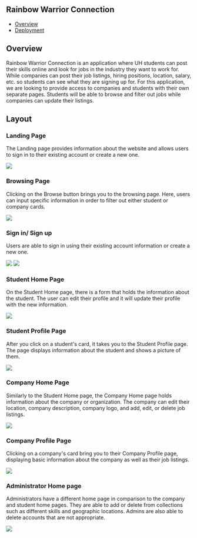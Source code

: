 ## Rainbow Warrior Connection

* [Overview](#Overview)
* [Deployment](#Layout)


## Overview

Rainbow Warrior Connection is an application where UH students can post their skills online and look for jobs in the industry they want to work for. 
While companies can post their job listings, hiring positions, location, salary, etc. so students can see what they are signing up for. For this application,
we are looking to provide access to companies and students with their own separate pages. Students will be able to browse and filter out jobs while companies can
update their listings. 

## Layout

### Landing Page

The Landing page provides information about the website and allows users to sign in to their existing account or create a new one.

<img src="images/landing-page.png">

### Browsing Page

Clicking on the Browse button brings you to the browsing page. Here, users can input specific information in order to filter out either student or company cards.

<img src="images/browse-students.png">

### Sign in/ Sign up

Users are able to sign in using their existing account information or create a new one.

<img src="images/signin-page.png">
<img src="images/signup-page.png">

### Student Home Page

On the Student Home page, there is a form that holds the information about the student. The user can edit their profile and it will update their profile with the new information.

<img src="images/student-home.png">

### Student Profile Page

After you click on a student's card, it takes you to the Student Profile page. The page displays information about the student and shows a picture of them.

<img src="images/student-profile.png">

### Company Home Page

Similarly to the Student Home page, the Company Home page holds information about the company or organization. The company can edit their location, company description, company logo, and add, edit, or delete job listings.

<img src="images/companyprofile.png">

### Company Profile Page

Clicking on a company's card bring you to their Company Profile page, displaying basic information about the company as well as their job listings.

<img src="images/company-home.png">

### Administrator Home page

Administrators have a different home page in comparison to the company and student home pages. They are able to add or delete from collections such as different skills and geographic locations. Admins are also able to delete accounts that are not appropriate.

<img src="images/admin-page.png">